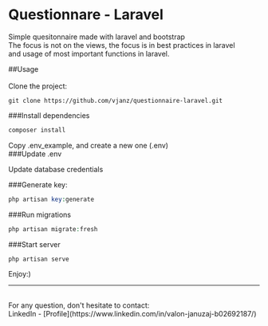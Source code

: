 # Questionnare - Laravel

Simple quesitonnaire made with laravel and bootstrap <br>
The focus is not on the views, the focus is in best practices in laravel <br>
and usage of most important functions in laravel.

##Usage<br>
<br>
Clone the project:<br>


```
git clone https://github.com/vjanz/questionnaire-laravel.git
```

###Install dependencies

```php
composer install
```

Copy .env_example, and create a new one (.env)<br>
###Update .env

Update database credentials

###Generate key:
```php
php artisan key:generate
```

###Run migrations
```php
php artisan migrate:fresh
```

###Start server
```
php artisan serve
```

Enjoy:)
<hr>

<br>
For any question, don't hesitate to contact:<br>
LinkedIn - [Profile](https://www.linkedin.com/in/valon-januzaj-b02692187/)
